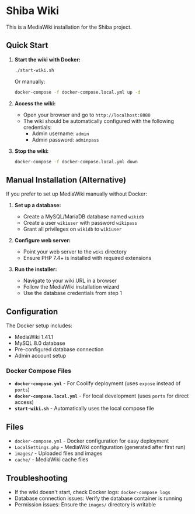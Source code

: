 # Shiba Wiki

This is a MediaWiki installation for the Shiba project.

## Quick Start

1. **Start the wiki with Docker:**
   ```bash
   ./start-wiki.sh
   ```
   Or manually:
   ```bash
   docker-compose -f docker-compose.local.yml up -d
   ```

2. **Access the wiki:**
   - Open your browser and go to `http://localhost:8080`
   - The wiki should be automatically configured with the following credentials:
     - Admin username: `admin`
     - Admin password: `adminpass`

3. **Stop the wiki:**
   ```bash
   docker-compose -f docker-compose.local.yml down
   ```

## Manual Installation (Alternative)

If you prefer to set up MediaWiki manually without Docker:

1. **Set up a database:**
   - Create a MySQL/MariaDB database named `wikidb`
   - Create a user `wikiuser` with password `wikipass`
   - Grant all privileges on `wikidb` to `wikiuser`

2. **Configure web server:**
   - Point your web server to the `wiki` directory
   - Ensure PHP 7.4+ is installed with required extensions

3. **Run the installer:**
   - Navigate to your wiki URL in a browser
   - Follow the MediaWiki installation wizard
   - Use the database credentials from step 1

## Configuration

The Docker setup includes:
- MediaWiki 1.41.1
- MySQL 8.0 database
- Pre-configured database connection
- Admin account setup

### Docker Compose Files

- **`docker-compose.yml`** - For Coolify deployment (uses `expose` instead of `ports`)
- **`docker-compose.local.yml`** - For local development (uses `ports` for direct access)
- **`start-wiki.sh`** - Automatically uses the local compose file

## Files

- `docker-compose.yml` - Docker configuration for easy deployment
- `LocalSettings.php` - MediaWiki configuration (generated after first run)
- `images/` - Uploaded files and images
- `cache/` - MediaWiki cache files

## Troubleshooting

- If the wiki doesn't start, check Docker logs: `docker-compose logs`
- Database connection issues: Verify the database container is running
- Permission issues: Ensure the `images/` directory is writable